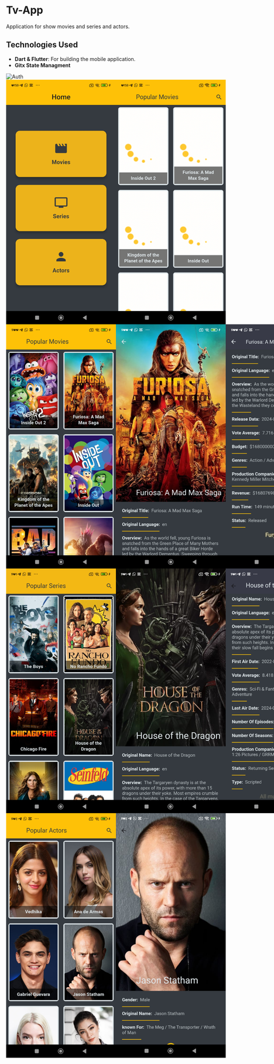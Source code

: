 # Tv-App
Application for show movies and series and actors.

## Technologies Used

- **Dart & Flutter**: For building the mobile application.
- **Gitx State Managment**

<div style="display: flex; justify-content: space-between;">
  <img src="assets/screenshots/App Tv.png" alt="Auth" width="300"/>
</div>

<div style="display: flex; justify-content: space-between;">
  <img src="assets/screenshots/home_screen.jpg" alt="Home" width="300"/>
  <img src="assets/screenshots/loading.jpg" alt="Loading" width="300"/>
</div>

<div style="display: flex; justify-content: space-between;">
  <img src="assets/screenshots/movies.jpg" alt="Movies" width="300"/>
  <img src="assets/screenshots/movies_details1.jpg" alt="Movie Details1" width="300"/>
  <img src="assets/screenshots/movies_details2.jpg" alt="Movie Details2" width="300"/>
</div>

<div style="display: flex; justify-content: space-between;">
  <img src="assets/screenshots/series.jpg" alt="Series" width="300"/>
  <img src="assets/screenshots/series_Details1.jpg" alt="Series Details1" width="300"/>
  <img src="assets/screenshots/series_details2.jpg" alt="Series Details2" width="300"/>
</div>

<div style="display: flex; justify-content: space-between;">
  <img src="assets/screenshots/actors.jpg" alt="Actors" width="300"/>
  <img src="assets/screenshots/actors_details.jpg" alt="Actor Details" width="300"/>
</div>

